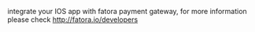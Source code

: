 integrate your IOS app with fatora payment gateway, for more information please check http://fatora.io/developers


